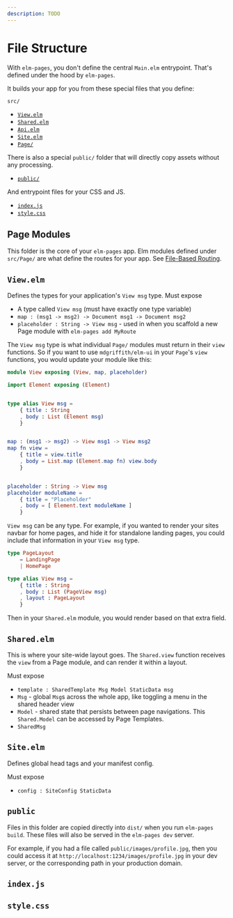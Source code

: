 ```yaml
---
description: TODO
---
```


# File Structure

With `elm-pages`, you don't define the central `Main.elm` entrypoint. That's defined under the hood by `elm-pages`.

It builds your app for you from these special files that you define:

`src/`

- [`View.elm`](/docs/file-structure#view.elm)
- [`Shared.elm`](/docs/file-structure#shared.elm)
- [`Api.elm`](/docs/file-structure#api.elm)
- [`Site.elm`](/docs/file-structure#site.elm)
- [`Page/`](/docs/file-structure#page-modules)

There is also a special `public/` folder that will directly copy assets without any processing.

- [`public/`](/docs/file-structure#public)

And entrypoint files for your CSS and JS.

- [`index.js`](/docs/file-structure#index.js)
- [`style.css`](/docs/file-structure#style.css)

## Page Modules

This folder is the core of your `elm-pages` app. Elm modules defined under `src/Page/` are what define the routes for your app. See [File-Based Routing](/docs/file-based-routing).

## `View.elm`

Defines the types for your application's `View msg` type.
Must expose

- A type called `View msg` (must have exactly one type variable)
- `map : (msg1 -> msg2) -> Document msg1 -> Document msg2`
- `placeholder : String -> View msg` - used in when you scaffold a new Page module with `elm-pages add MyRoute`

The `View msg` type is what individual `Page/` modules must return in their `view` functions.
So if you want to use `mdgriffith/elm-ui` in your `Page`'s `view` functions, you would update your module like this:

```elm
module View exposing (View, map, placeholder)

import Element exposing (Element)


type alias View msg =
    { title : String
    , body : List (Element msg)
    }


map : (msg1 -> msg2) -> View msg1 -> View msg2
map fn view =
    { title = view.title
    , body = List.map (Element.map fn) view.body
    }


placeholder : String -> View msg
placeholder moduleName =
    { title = "Placeholder"
    , body = [ Element.text moduleName ]
    }
```

`View msg` can be any type. For example, if you wanted to render your sites navbar
for home pages, and hide it for standalone landing pages, you could include that information in your `View msg` type.

```elm
type PageLayout
    = LandingPage
    | HomePage

type alias View msg =
    { title : String
    , body : List (PageView msg)
    , layout : PageLayout
    }
```

Then in your `Shared.elm` module, you would render based on that extra field.

## `Shared.elm`

This is where your site-wide layout goes. The `Shared.view` function receives the `view` from a
Page module, and can render it within a layout.

Must expose

- `template : SharedTemplate Msg Model StaticData msg`
- `Msg` - global `Msg`s across the whole app, like toggling a menu in the shared header view
- `Model` - shared state that persists between page navigations. This `Shared.Model` can be accessed by Page Templates.
- `SharedMsg`

## `Site.elm`

Defines global head tags and your manifest config.

Must expose

- `config : SiteConfig StaticData`

## `public`

Files in this folder are copied directly into `dist/` when you run `elm-pages build`. These files will also be served in the `elm-pages dev` server.

For example, if you had a file called `public/images/profile.jpg`, then you could access it at `http://localhost:1234/images/profile.jpg` in your dev server, or the corresponding path in your production domain.

## `index.js`

## `style.css`
